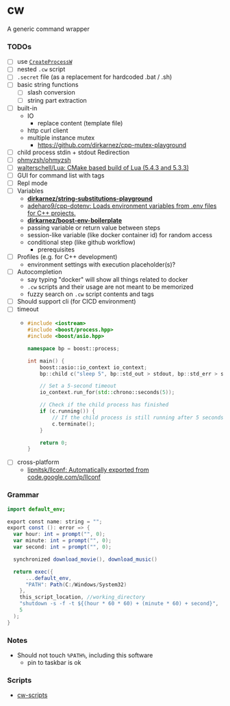 cw
==
A generic command wrapper

### TODOs
- [ ] use [`CreateProcessW`](https://learn.microsoft.com/en-us/windows/win32/api/processthreadsapi/nf-processthreadsapi-createprocessw)
- [ ] nested `.cw` script
- [ ] `.secret` file (as a replacement for hardcoded .bat / .sh)
- [ ] basic string functions
  - [ ] slash conversion
  - [ ] string part extraction
- [ ] built-in
    - IO
      - replace content (template file)
    - http curl client
    - multiple instance mutex
      - https://github.com/dirkarnez/cpp-mutex-playground
- [ ] child process stdin + stdout Redirection
- [ ] [ohmyzsh/ohmyzsh](https://github.com/ohmyzsh/ohmyzsh)
- [ ] [walterschell/Lua: CMake based build of Lua (5.4.3 and 5.3.3)](https://github.com/walterschell/Lua)
- [ ] GUI for command list with tags
- [ ] Repl mode
- [ ] Variables
  - [**dirkarnez/string-substitutions-playground**](https://github.com/dirkarnez/string-substitutions-playground)
  - [adeharo9/cpp-dotenv: Loads environment variables from .env files for C++ projects.](https://github.com/adeharo9/cpp-dotenv#variable-resolution)
  - [**dirkarnez/boost-env-boilerplate**](https://github.com/dirkarnez/boost-env-boilerplate)
  - passing variable or return value between steps
  - session-like variable (like docker container id) for random access
  - conditional step (like github workflow)
    - prerequisites
- [ ] Profiles (e.g. for C++ development) 
  - environment settings with execution placeholder(s)?
- [ ] Autocompletion
  - say typing "docker" will show all things related to docker
  - `.cw` scripts and their usage are not meant to be memorized
  - fuzzy search on `.cw` script contents and tags 
- [ ] Should support cli (for CICD environment)
- [ ] timeout
  - ```c++
    #include <iostream>
    #include <boost/process.hpp>
    #include <boost/asio.hpp>
    
    namespace bp = boost::process;
    
    int main() {
        boost::asio::io_context io_context;
        bp::child c("sleep 5", bp::std_out > stdout, bp::std_err > stderr, io_context);
    
        // Set a 5-second timeout
        io_context.run_for(std::chrono::seconds(5));
    
        // Check if the child process has finished
        if (c.running()) {
            // If the child process is still running after 5 seconds, terminate it
            c.terminate();
        }
    
        return 0;
    }
    ```
- [ ] cross-platform
  - [lipnitsk/llconf: Automatically exported from code.google.com/p/llconf](https://github.com/lipnitsk/llconf)
### Grammar
```actionscript
import default_env;

export const name: string = "";
export const (): error => {
  var hour: int = prompt("", 0);
  var minute: int = prompt("", 0);
  var second: int = prompt("", 0);

  synchronized download_movie(), download_music()

  return exec({
      ...default_env,
      "PATH": Path(C:/Windows/System32)
    },
    this_script_location, //working_directory
    "shutdown -s -f -t ${(hour * 60 * 60) + (minute * 60) + second}",
    5
  );
}

```
### Notes
- Should not touch `%PATH%`, including this software
  - pin to taskbar is ok

### Scripts
- [cw-scripts](https://github.com/dirkarnez/cw-scripts)
